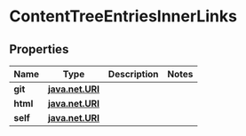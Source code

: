 
# ContentTreeEntriesInnerLinks

## Properties
Name | Type | Description | Notes
------------ | ------------- | ------------- | -------------
**git** | [**java.net.URI**](java.net.URI.md) |  | 
**html** | [**java.net.URI**](java.net.URI.md) |  | 
**self** | [**java.net.URI**](java.net.URI.md) |  | 



